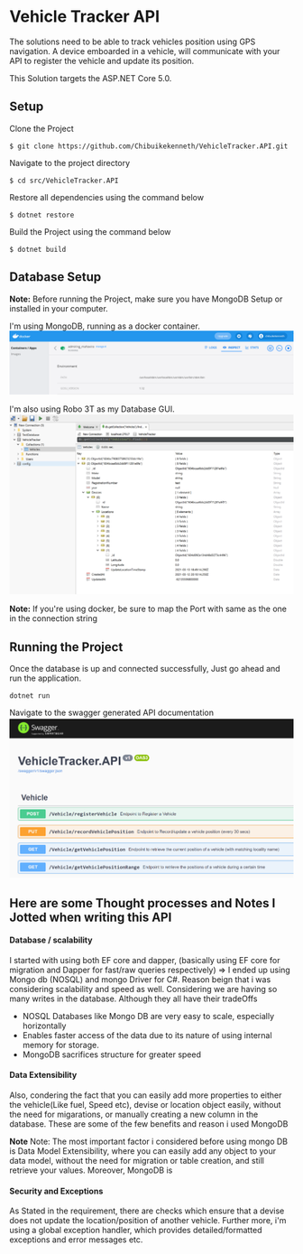# Vehicle Tracker API

The solutions need to be able to track vehicles position using GPS navigation. A device emboarded in a vehicle,
will communicate with your API to register the vehicle and update its position.

This Solution targets the ASP.NET Core 5.0.

## Setup

Clone the Project
```
$ git clone https://github.com/Chibuikekenneth/VehicleTracker.API.git
```
Navigate to the project directory
```
$ cd src/VehicleTracker.API
```
Restore all dependencies using the command below

```
$ dotnet restore
```
Build the Project using the command below

```
$ dotnet build
```


## Database Setup
**Note:** Before running the Project, make sure you have MongoDB Setup or installed in your computer. 

I'm using MongoDB, running as a docker container. 
![Alt text](https://github.com/Chibuikekenneth/VehicleTracker.API/blob/main/Images/trackerDocker.PNG?raw=true "Title")

I'm also using Robo 3T as my Database GUI.
![Alt text](https://github.com/Chibuikekenneth/VehicleTracker.API/blob/main/Images/trackerDB.PNG?raw=true "Title")

**Note:** If you're using docker, be sure to map the Port with same as the one in the connection string


## Running the Project
Once the database is up and connected successfully, Just go ahead and run the application.
```
dotnet run
```
 Navigate to the swagger generated API documentation
 ![Alt text](https://github.com/Chibuikekenneth/VehicleTracker.API/blob/main/Images/trackerAPI.PNG?raw=true "Title")




## Here are some Thought processes and Notes I Jotted when writing this API

#### Database / scalability
I started with using both EF core and dapper, (basically using EF core for migration and Dapper for fast/raw queries respectively) => I ended up using Mongo db (NOSQL) and mongo Driver for C#. Reason beign that i was considering scalability and speed as well. Considering we are having so many writes in the database. Although they all have their tradeOffs

* NOSQL Databases like Mongo DB are very easy to scale, especially horizontally
* Enables faster access of the data due to its nature of using internal memory for storage.
* MongoDB sacrifices structure for greater speed

#### Data Extensibility
Also, condering the fact that you can easily add more properties to either the vehicle(Like fuel, Speed etc), devise or location object easily, without the need for migarations, or manually creating a new column in the database. These are some of the few benefits and reason i used MongoDB

**Note** Note: The most important factor i considered before using mongo DB is Data Model Extensibility, where you can easily add any object to your data model, without the need for migration or table creation, and still retrieve your values. Moreover, MongoDB is 

#### Security and Exceptions
As Stated in the requirement, there are checks which ensure that a devise does not update the location/position of another vehicle.
Further more, i'm using a global exception handler, which provides detailed/formatted exceptions and error messages etc.